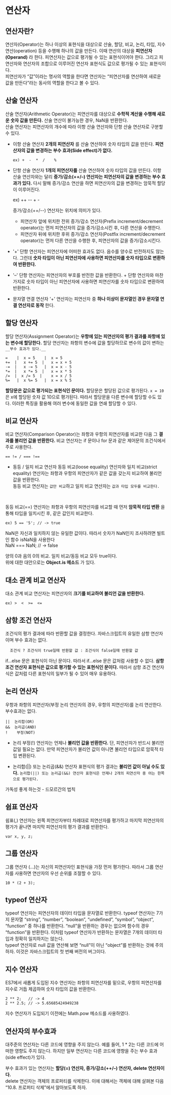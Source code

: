 연산자
=================

## 연산자란?
연산자(Operator)는 하나 이상의 표현식을 대상으로 산술, 할당, 비교, 논리, 타입, 지수 연산(operation) 등을 수행해 하나의 값을 만든다. 이때 연산의 대상을 __피연산자(Operand)__ 라 한다. 피연산자는 값으로 평가될 수 있는 표현식이어야 한다. 그리고 피연산자와 연산자의 조합으로 이루어진 연산자 표현식도 값으로 평가될 수 있는 표현식이다.   
피연산자가 “값”이라는 명사의 역할을 한다면 연산자는 “피연산자를 연산하여 새로운 값을 만든다”라는 동사의 역할을 한다고 볼 수 있다.

## 산술 연산자
산술 연산자(Arithmetic Operator)는 피연산자를 대상으로 __수학적 계산을 수행해 새로운 숫자 값을 만든다.__ 산술 연산이 불가능한 경우, NaN을 반환한다.   
산술 연산자는 피연산자의 개수에 따라 이항 산술 연산자와 단항 산술 연산자로 구분할 수 있다.

- 이항 산술 연산자
 __2개의 피연산자__ 를 산술 연산하여 숫자 타입의 값을 만든다. __피연산자의 값을 변경하는 부수 효과(Side effect)가 없다.__   
 
      ex) +  -  *  / 	%	


- 단항 산술 연산자
 __1개의 피연산자를__ 산술 연산하여 숫자 타입의 값을 만든다. 이항 산술 연산자와는 달리 __증가/감소(++/–) 연산자는 피연산자의 값을 변경하는 부수 효과가 있다.__ 다시 말해 증가/감소 연산을 하면 피연산자의 값을 변경하는 암묵적 할당이 이루어진다.
 
     ex) ++  --  +  -

    증가/감소(++/--) 연산자는 위치에 의미가 있다.

    - 피연산자 앞에 위치한 전위 증가/감소 연산자(Prefix increment/decrement operator)는 먼저 피연산자의 값을 증가/감소시킨 후, 다른 연산을 수행한다.
    - 피연산자 뒤에 위치한 후위 증가/감소 연산자(Postfix increment/decrement operator)는 먼저 다른 연산을 수행한 후, 피연산자의 값을 증가/감소시킨다.

 - '+' 단항 연산자는 피연산자에 어떠한 효과도 없다. 음수를 양수로 반전하지도 않는다. 그런데 __숫자 타입이 아닌 피연산자에 사용하면 피연산자를 숫자 타입으로 변환하여 반환한다.__
 - '–' 단항 연산자는 피연산자의 부호를 반전한 값을 반환한다. + 단항 연산자와 마찬가지로 숫자 타입이 아닌 피연산자에 사용하면 피연산자를 숫자 타입으로 변환하여 반환한다.

- 문자열 연결 연산자
'+' 연산자는 피연산자 중 __하나 이상이 문자열인 경우 문자열 연결 연산자로 동작__ 한다.

## 할당 연산자
할당 연산자(Assignment Operator)는 __우항에 있는 피연산자의 평가 결과를 좌항에 있는 변수에 할당한다.__ 할당 연산자는 좌항의 변수에 값을 할당하므로 변수의 값이 변하는 `__부수 효과가 있다.__`

    =	 |  x = 5	 |  x = 5	   
    +=  | 	x += 5  | 	x = x + 5	   
    -=  | 	x -= 5	 |  x = x - 5	   
    *=  | 	x *= 5  | 	x = x * 5	    
    /= 	|  x /= 5  | 	x = x / 5	   
    %= 	 |  x %= 5	 |  x = x % 5	   

__할당문은 값으로 평가되는 표현식인 문이다.__ 할당문은 할당된 값으로 평가된다. `x = 10`은 x에 할당된 숫자 값 10으로 평가된다. 따라서 할당문을 다른 변수에 할당할 수도 있다. 이러한 특징을 활용해 여러 변수에 동일한 값을 연쇄 할당할 수 있다.

## 비교 연산자
비교 연산자(Comparison Operator)는 좌항과 우항의 피연산자를 비교한 다음 그 __결과를 불리언 값을 반환한다.__ 비교 연산자는 if 문이나 for 문과 같은 제어문의 조건식에서 주로 사용한다.

    == != / === !==

- 동등 / 일치 비교 연산자
동등 비교(loose equality) 연산자와 일치 비교(strict equality) 연산자는 좌항과 우항의 피연산자가 같은 값을 갖는지 비교하여 불리언 값을 반환한다.   
동등 비교 연산자는 `값만 비교`하고 일치 비교 연산자는 `값과 타입 모두를 비교한다.`
<br/>

동등 비교(==) 연산자는 좌항과 우항의 피연산자를 비교할 때 먼저 __암묵적 타입 변환__ 을 통해 타입을 일치시킨 후, 같은 값인지 비교한다.   
    
    ex) 5 == '5'; // -> true

NaN은 자신과 일치하지 않는 유일한 값이다. 따라서 숫자가 NaN인지 조사하려면 빌트인 함수 isNaN을 사용한다   
NaN === NaN; // -> false
<br/>

양의 0과 음의 0의 비교. 일치 비교/동등 비교 모두 true이다.   
위에 대한 대안으로는 __Object.is 메소드__ 가 있다.

## 대소 관계 비교 연산자
대소 관계 비교 연산자는 피연산자의 __크기를 비교하여 불리언 값을 반환한다.__

    ex) >  <  >=  <=

## 삼항 조건 연산자
조건식의 평가 결과에 따라 반환할 값을 결정한다. 자바스크립트의 유일한 삼항 연산자이며 부수 효과는 없다.

      조건식 ? 조건식이 true일때 반환할 값 : 조건식이 false일때 반환할 값

if…else 문은 표현식이 아닌 문이다. 따라서 if…else 문은 값처럼 사용할 수 없다. __삼항 조건 연산자 표현식은 값으로 평가할 수 있는 표현식인 문이다.__ 따라서 삼항 조건 연산자식은 값처럼 다른 표현식의 일부가 될 수 있어 매우 유용하다.

## 논리 연산자
우항과 좌항의 피연산자(부정 논리 연산자의 경우, 우항의 피연산자)를 논리 연산한다. 부수효과는 없다.

    ||	논리합(OR)	   
    &&	논리곱(AND)	   
    !	 부정(NOT)	   

- 논리 부정(!) 연산자는 언제나 __불리언 값을 반환한다.__ 단, 피연산자가 반드시 불리언 값일 필요는 없다. 만약 피연산자가 불리언 값이 아니면 불리언 타입으로 암묵적 타입 변환된다.

- 논리합(||) 또는 논리곱(&&) 연산자 표현식의 평가 결과는 __불리언 값이 아닐 수도 있다.__ `논리합(||) 또는 논리곱(&&) 연산자 표현식은 언제나 2개의 피연산자 중 어는 한쪽으로 평가된다.`   

가독성 좋게 하는것 - 드모르간의 법칙

## 쉼표 연산자
쉼표(,) 연산자는 왼쪽 피연산자부터 차례대로 피연산자를 평가하고 마지막 피연산자의 평가가 끝나면 마지막 피연산자의 평가 결과를 반환한다.

    var x, y, z;

## 그룹 연산자
그룹 연산자 (…)는 자신의 피연산자인 표현식을 가장 먼저 평가한다. 따라서 그룹 연산자를 사용하면 연산자의 우선 순위를 조절할 수 있다.

    10 * (2 + 3);
  
## typeof 연산자
typeof 연산자는 피연산자의 데이터 타입을 문자열로 반환한다. typeof 연산자는 7가지 문자열 “string”, “number”, “boolean”, “undefined”, “symbol”, “object”, “function” 중 하나를 반환한다. “null”을 반환하는 경우는 없으며 함수의 경우 “function”을 반환한다. 이처럼 typeof 연산자가 반환하는 문자열은 7개의 데이터 타입과 정확히 일치하지는 않는다.   
typeof 연산자로 null 값을 연산해 보면 “null”이 아닌 “object”를 반환하는 것에 주의하자. 이것은 자바스크립트의 첫 번째 버전의 버그이다. 

## 지수 연산자
ES7에서 새롭게 도입된 지수 연산자는 좌항의 피연산자를 밑으로, 우항의 피연산자를 지수로 거듭 제곱하여 숫자 타입의 값을 반환한다.   

    2 ** 2;   // -> 4
    2 ** 2.5; // -> 5.65685424949238

지수 연산자가 도입되기 이전에는 Math.pow 메소드를 사용하였다.

## 연산자의 부수효과
대주준의 연산자는 다른 코드에 영향을 주지 않는다. 예를 들어, 1 * 2는 다른 코드에 어떠한 영향도 주지 않는다. 하지만 일부 연산자는 다른 코드에 영향을 주는 부수 효과(side effect)가 있다.   

부수 효과가 있는 연산자는 __할당(=) 연산자, 증가/감소(++/–) 연산자, delete 연산자이다.__   
delete 연산자는 객체의 프로퍼티를 삭제한다. 이에 대해서는 객체에 대해 살펴본 다음 “10.8. 프로퍼티 삭제”에서 알아보도록 하자.